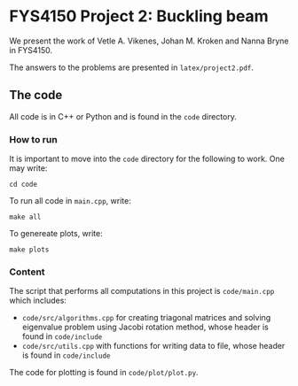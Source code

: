 # FYS4150 Project 2: Buckling beam

We present the work of Vetle A. Vikenes, Johan M. Kroken and Nanna Bryne in FYS4150.

The answers to the problems are presented in `latex/project2.pdf`.

## The code

All code is in C++ or Python and is found in the `code` directory.

### How to run
It is important to move into the `code` directory for the following to work. One may write:
```
cd code
```
To run all code in `main.cpp`, write:
```
make all
```
To genereate plots, write:
```
make plots
```

### Content

The script that performs all computations in this project is `code/main.cpp` which includes:

* `code/src/algorithms.cpp` for creating triagonal matrices and solving eigenvalue problem using Jacobi rotation method, whose header is found in `code/include`
* `code/src/utils.cpp` with functions for writing data to file, whose header is found in `code/include`

The code for plotting is found in `code/plot/plot.py`.